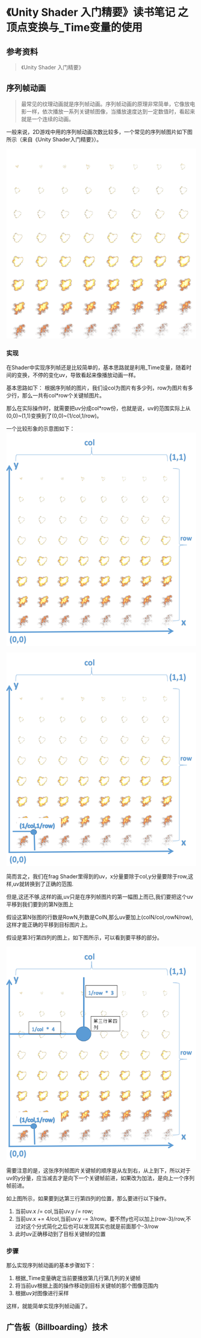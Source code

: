# 《Unity Shader 入门精要》读书笔记 之 顶点变换与_Time变量的使用 #
## 参考资料 ##
> 《Unity Shader 入门精要》
## 序列帧动画
> 最常见的纹理动画就是序列帧动画。序列帧动画的原理非常简单，它像放电影一样，依次播放一系列关键帧图像，当播放速度达到一定数值时，看起来就是一个连续的动画。

一般来说，2D游戏中用的序列帧动画次数比较多，一个常见的序列帧图片如下图所示（来自《Unity Shader入门精要》）。

![Avater](Image/readmeImage/boom.png)

### 实现
在Shader中实现序列帧还是比较简单的，基本思路就是利用_Time变量，随着时间的变换，不停的变化uv，导致看起来像播放动画一样。

基本思路如下：
根据序列帧的图片，我们设col为图片有多少列，row为图片有多少行，那么一共有col*row个关键帧图片。

那么在实际操作时，就需要把uv分成col*row份，也就是说，uv的范围实际上从(0,0)~(1,1)变换到了(0,0)~(1/col,1/row)。

一个比较形象的示意图如下：
![Avater](Image/readmeImage/vertexChanged0.png)

![Avater](Image/readmeImage/vertexChanged1.png)

简而言之，我们在frag Shader里得到的uv，x分量要除于col,y分量要除于row,这样,uv就转换到了正确的范围.

但是,这还不够,这样的画,uv只是在序列帧图片的第一幅图上而已,我们要把这个uv平移到我们要到的第N张图上

假设这第N张图的行数是RowN,列数是ColN,那么uv要加上(colN/col,rowN/row),这样才能正确的平移到目标图片上。

假设是第3行第四列的图上，如下图所示，可以看到要平移的部分。

![Avater](Image/readmeImage/vertexChanged2.png)

需要注意的是，这张序列帧图片关键帧的顺序是从左到右，从上到下，所以对于uv的y分量，应当减去才是向下一个关键帧前进，如果改为加法，是向上一个序列帧前进。

如上图所示，如果要到达第三行第四列的位置，那么要进行以下操作。

1. 当前uv.x /= col,当前uv.y /= row;
2. 当前uv.x += 4/col,当前uv.y -= 3/row。要不然y也可以加上(row-3)/row,不过对这个分式简化之后也可以发现其实也就是前面那个-3/row
3. 此时uv正确移动到了目标关键帧的位置

### 步骤
那么实现序列帧动画的基本步骤如下：

1. 根据_Time变量确定当前要播放第几行第几列的关键帧
2. 将当前uv根据上面的操作移动到目标关键帧的那个图像范围内
3. 根据uv对图像进行采样

这样，就能简单实现序列帧动画了。

## 广告板（Billboarding）技术
